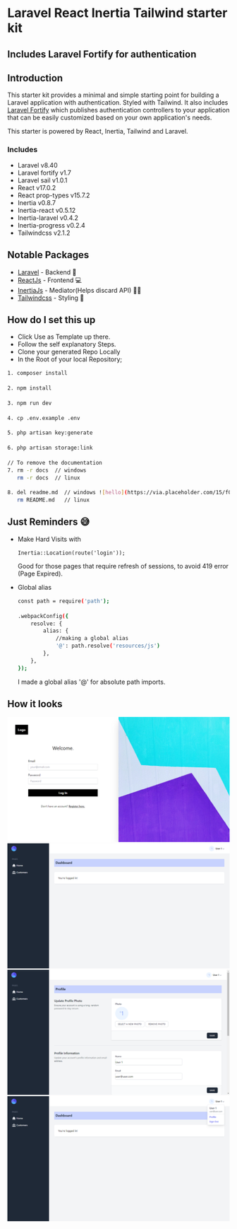 # Laravel React Inertia Tailwind starter kit

## Includes Laravel Fortify for authentication 

## Introduction

This starter kit provides a minimal and simple starting point for building a Laravel application with authentication. Styled with Tailwind. It also includes [Laravel Fortify](https://laravel.com/docs/8.x/fortify) which publishes authentication controllers to your application that can be easily customized based on your own application's needs.

This starter is powered by React, Inertia, Tailwind and Laravel.

### Includes
* Laravel v8.40
* Laravel fortify v1.7
* Laravel sail v1.0.1
* React v17.0.2
* React prop-types v15.7.2
* Inertia v0.8.7 
* Inertia-react v0.5.12 
* Inertia-laravel v0.4.2 
* Inertia-progress v0.2.4 
* Tailwindcss v2.1.2 


## Notable Packages

-   [Laravel](https://laravel.com) - Backend 🎰
-   [ReactJs](https://reactjs.com) - Frontend 💻
-   [InertiaJs](https://inertiajs.com) - Mediator(Helps discard API) 🧑‍🦯
-   [Tailwindcss](https://tailwindcss.com) - Styling 💅

## How do I set this up

* Click Use as Template up there.
* Follow the self explanatory Steps.
* Clone your generated Repo Locally
* In the Root of your local Repository;

```bash
1. composer install

2. npm install

3. npm run dev

4. cp .env.example .env

5. php artisan key:generate

6. php artisan storage:link

// To remove the documentation
7. rm -r docs  // windows
   rm -r docs  // linux

8. del readme.md  // windows ![hello](https://via.placeholder.com/15/f03c15/000000?text=+)`ddkdkkdd`
   rm README.md   // linux

```

## Just Reminders 😅

* Make Hard Visits with 
    ```
    Inertia::Location(route('login'));
    ```
    Good for those pages that require refresh of sessions, to avoid 419 error (Page Expired).

* Global alias
    ```bash
    const path = require('path');

    .webpackConfig({
        resolve: {
            alias: {
                //making a global alias
                '@': path.resolve('resources/js')
            },
        },
    });
    ```
    I made a global alias '@' for absolute path imports.

## How it looks

<img src='docs/login-page.png' />

<img src='docs/home-page.png' />

<img src ='docs/profile-page.png' />

<img src='docs/menu-page.png' />
